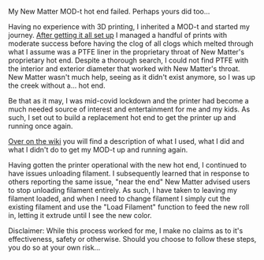 My New Matter MOD-t hot end failed. Perhaps yours did too... 

Having no experience with 3D printing, I inherited a MOD-t and started my journey. [After getting it all set up](https://github.com/mattcrichards/modthotend/wiki/Initial-Setup) I managed a handful of prints with moderate success before having the clog of all clogs which melted through what I assume was a PTFE liner in the proprietary throat of New Matter's proprietary hot end. Despite a thorough search, I could not find PTFE with the interior and exterior diameter that worked with New Matter's throat. New Matter wasn't much help, seeing as it didn't exist anymore, so I was up the creek without a... hot end.

Be that as it may, I was mid-covid lockdown and the printer had become a much needed source of interest and entertainment for me and my kids. As such, I set out to build a replacement hot end to get the printer up and running once again. 

[Over on the wiki](https://github.com/mattcrichards/modthotend/wiki) you will find a description of what I used, what I did and what I didn't do to get my MOD-t up and running again. 

Having gotten the printer operational with the new hot end, I continued to have issues unloading filament. I subsequently learned that in response to others reporting the same issue, "near the end" New Matter advised users to stop unloading filament entirely. As such, I have taken to leaving my filament loaded, and when I need to change filament I simply cut the existing filament and use the "Load Filament" function to feed the new roll in, letting it extrude until I see the new color. 

Disclaimer: While this process worked for me, I make no claims as to it's effectiveness, safety or otherwise. Should you choose to follow these steps, you do so at your own risk... 
